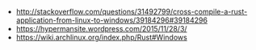 - http://stackoverflow.com/questions/31492799/cross-compile-a-rust-application-from-linux-to-windows/39184296#39184296
- https://hypermansite.wordpress.com/2015/11/28/3/
- https://wiki.archlinux.org/index.php/Rust#Windows
